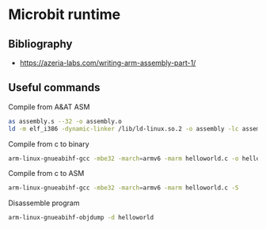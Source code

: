 # Microbit runtime

## Bibliography
 - https://azeria-labs.com/writing-arm-assembly-part-1/

## Useful commands

Compile from A&AT ASM

```bash
as assembly.s --32 -o assembly.o
ld -m elf_i386 -dynamic-linker /lib/ld-linux.so.2 -o assembly -lc assembly.o
```

Compile from c to binary

```bash
arm-linux-gnueabihf-gcc -mbe32 -march=armv6 -marm helloworld.c -o helloworld
```

Compile from c to ASM

```bash
arm-linux-gnueabihf-gcc -mbe32 -march=armv6 -marm helloworld.c -S
```

Disassemble program
```bash
arm-linux-gnueabihf-objdump -d helloworld
```